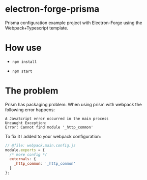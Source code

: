 # electron-forge-prisma

Prisma configuration example project with Electron-Forge using the Webpack+Typescript template.

# How use

- ```npm install```

- ```npm start```

# The problem

Prism has packaging problem. When using prism with webpack the following error happens:

```
A JavaScript error occurred in the main process
Uncaught Exception:
Error: Cannot find module '_http_common'
```

To fix it I added to your webpack configuration:

```javascript
// @file: webpack.main.config.js
module.exports = {
  /* more config */
  externals: {
    _http_common: '_http_common'
  }
};
```
